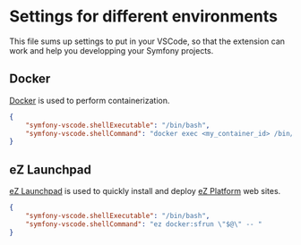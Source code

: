 # Settings for different environments

This file sums up settings to put in your VSCode, so that the extension can work and help you developping your Symfony projects.

## Docker

[Docker](https://www.docker.com/) is used to perform containerization.

```json
{
    "symfony-vscode.shellExecutable": "/bin/bash",
    "symfony-vscode.shellCommand": "docker exec <my_container_id> /bin/sh -c 'cd </path/to/symfony> && php \"$@\"' -- "
}
```

## eZ Launchpad

[eZ Launchpad](https://ezsystems.github.io/launchpad) is used to quickly install and deploy [eZ Platform](https://www.ezplatform.com) web sites.

```json
{
    "symfony-vscode.shellExecutable": "/bin/bash",
    "symfony-vscode.shellCommand": "ez docker:sfrun \"$@\" -- "
}
```